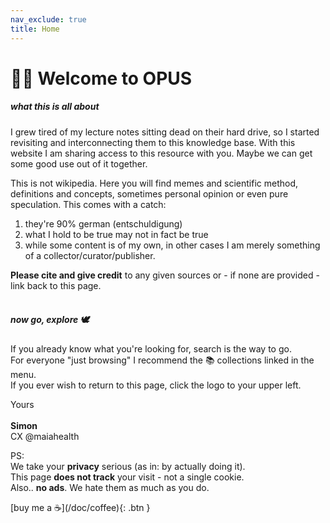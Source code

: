 ```yaml
---
nav_exclude: true
title: Home
---
```

# 👋🏼 Welcome to OPUS

##### what this is all about
I grew tired of my lecture notes sitting dead on their hard drive, so I started revisiting and interconnecting them to this knowledge base. With this website I am sharing access to this resource with you. Maybe we can get some good use out of it together.

This is not wikipedia. Here you will find memes and scientific method, definitions and concepts, sometimes personal opinion or even pure speculation. This comes with a catch:<br>
1. they're 90% german (entschuldigung)
2. what I hold to be true may not in fact be true
3. while some content is of my own, in other cases I am merely something of a collector/curator/publisher.

**Please cite and give credit** to any given sources or - if none are provided - link back to this page. <br>
<br>

##### now go, explore 🕊
If you already know what you're looking for, search is the way to go. <br>
For everyone "just browsing" I recommend the 📚 collections linked in the menu. <br>
If you ever wish to return to this page, click the logo to your upper left. <br>

Yours <br><br>
**Simon** <br>
CX @maiahealth

PS: <br>
We take your **privacy** serious (as in: by actually doing it). <br>
This page **does not track** your visit - not a single cookie. <br>
Also.. **no ads**. We hate them as much as you do.


<span class="fs-3">
[buy me a ☕️](/doc/coffee){: .btn }
</span>